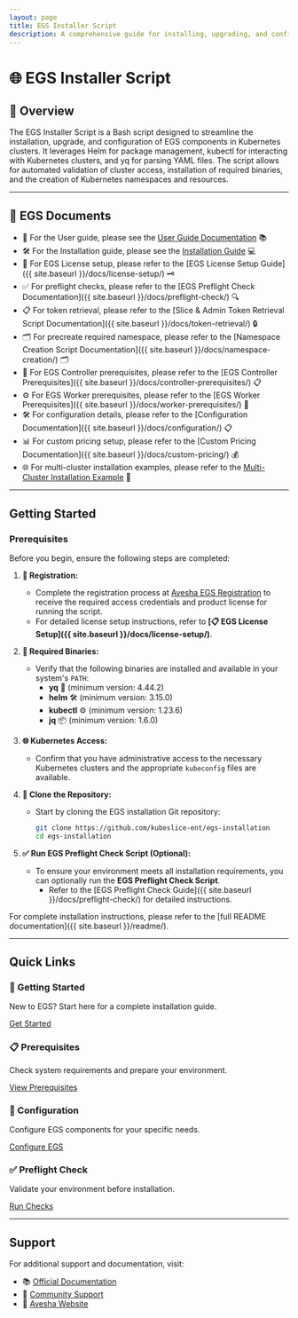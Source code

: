 ```yaml
---
layout: page
title: EGS Installer Script
description: A comprehensive guide for installing, upgrading, and configuring EGS components in Kubernetes clusters
---
```


# 🌐 EGS Installer Script

## 🚀 Overview

The EGS Installer Script is a Bash script designed to streamline the installation, upgrade, and configuration of EGS components in Kubernetes clusters. It leverages Helm for package management, kubectl for interacting with Kubernetes clusters, and yq for parsing YAML files. The script allows for automated validation of cluster access, installation of required binaries, and the creation of Kubernetes namespaces and resources.

---

## 📄 EGS Documents

- 👤 For the User guide, please see the [User Guide Documentation](https://docs.avesha.io/documentation/enterprise-egs) 📚  
- 🛠️ For the Installation guide, please see the [Installation Guide](#getting-started) 💻  
- 🔑 For EGS License setup, please refer to the [EGS License Setup Guide]({{ site.baseurl }}/docs/license-setup/) 🗝️  
- ✅ For preflight checks, please refer to the [EGS Preflight Check Documentation]({{ site.baseurl }}/docs/preflight-check/) 🔍  
- 📋 For token retrieval, please refer to the [Slice & Admin Token Retrieval Script Documentation]({{ site.baseurl }}/docs/token-retrieval/) 🔒  
- 🗂️ For precreate required namespace, please refer to the [Namespace Creation Script Documentation]({{ site.baseurl }}/docs/namespace-creation/) 🗂️  
- 🚀 For EGS Controller prerequisites, please refer to the [EGS Controller Prerequisites]({{ site.baseurl }}/docs/controller-prerequisites/) 📋  
- ⚙️ For EGS Worker prerequisites, please refer to the [EGS Worker Prerequisites]({{ site.baseurl }}/docs/worker-prerequisites/) 🔧  
- 🛠️ For configuration details, please refer to the [Configuration Documentation]({{ site.baseurl }}/docs/configuration/) 📋  
- 📊 For custom pricing setup, please refer to the [Custom Pricing Documentation]({{ site.baseurl }}/docs/custom-pricing/) 💰  
- 🌐 For multi-cluster installation examples, please refer to the [Multi-Cluster Installation Example](multi-cluster-example.yaml) 🔗

---

## Getting Started

### Prerequisites

Before you begin, ensure the following steps are completed:

1. **📝 Registration:**
   - Complete the registration process at [Avesha EGS Registration](https://avesha.io/egs-registration) to receive the required access credentials and product license for running the script.
   - For detailed license setup instructions, refer to **[📋 EGS License Setup]({{ site.baseurl }}/docs/license-setup/)**.

2. **🔧 Required Binaries:**
   - Verify that the following binaries are installed and available in your system's `PATH`:
     - **yq** 📄 (minimum version: 4.44.2)
     - **helm** 🛠️ (minimum version: 3.15.0)
     - **kubectl** ⚙️ (minimum version: 1.23.6)
     - **jq** 📦 (minimum version: 1.6.0)

3. **🌐 Kubernetes Access:**
   - Confirm that you have administrative access to the necessary Kubernetes clusters and the appropriate `kubeconfig` files are available.

4. **📂 Clone the Repository:**
   - Start by cloning the EGS installation Git repository:
     ```bash
     git clone https://github.com/kubeslice-ent/egs-installation
     cd egs-installation
     ```

5. **✅ Run EGS Preflight Check Script (Optional):**
   - To ensure your environment meets all installation requirements, you can optionally run the **EGS Preflight Check Script**.
     - Refer to the [EGS Preflight Check Guide]({{ site.baseurl }}/docs/preflight-check/) for detailed instructions.

For complete installation instructions, please refer to the [full README documentation]({{ site.baseurl }}/readme/).

---

## Quick Links

<div class="grid-container">
  <div class="grid-item">
    <h3>🚀 Getting Started</h3>
    <p>New to EGS? Start here for a complete installation guide.</p>
    <a href="#getting-started" class="btn">Get Started</a>
  </div>
  
  <div class="grid-item">
    <h3>📋 Prerequisites</h3>
    <p>Check system requirements and prepare your environment.</p>
    <a href="{{ site.baseurl }}/docs/controller-prerequisites/" class="btn">View Prerequisites</a>
  </div>
  
  <div class="grid-item">
    <h3>🔧 Configuration</h3>
    <p>Configure EGS components for your specific needs.</p>
    <a href="{{ site.baseurl }}/docs/configuration/" class="btn">Configure EGS</a>
  </div>
  
  <div class="grid-item">
    <h3>✅ Preflight Check</h3>
    <p>Validate your environment before installation.</p>
    <a href="{{ site.baseurl }}/docs/preflight-check/" class="btn">Run Checks</a>
  </div>
</div>

---

## Support

For additional support and documentation, visit:
- 📚 [Official Documentation](https://docs.avesha.io/documentation/enterprise-egs)
- 💬 [Community Support](https://github.com/kubeslice-ent/egs-installation/issues)
- 🔗 [Avesha Website](https://avesha.io)
